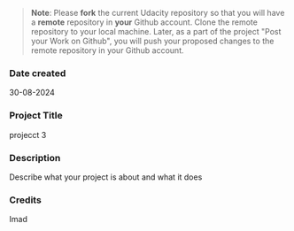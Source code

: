 >**Note**: Please **fork** the current Udacity repository so that you will have a **remote** repository in **your** Github account. Clone the remote repository to your local machine. Later, as a part of the project "Post your Work on Github", you will push your proposed changes to the remote repository in your Github account.

### Date created
30-08-2024

### Project Title
projecct 3

### Description
Describe what your project is about and what it does


### Credits
Imad
